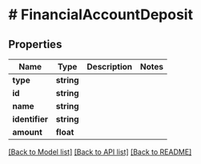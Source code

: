 # # FinancialAccountDeposit

## Properties

Name | Type | Description | Notes
------------ | ------------- | ------------- | -------------
**type** | **string** |  |
**id** | **string** |  |
**name** | **string** |  |
**identifier** | **string** |  |
**amount** | **float** |  |

[[Back to Model list]](../../README.md#models) [[Back to API list]](../../README.md#endpoints) [[Back to README]](../../README.md)
